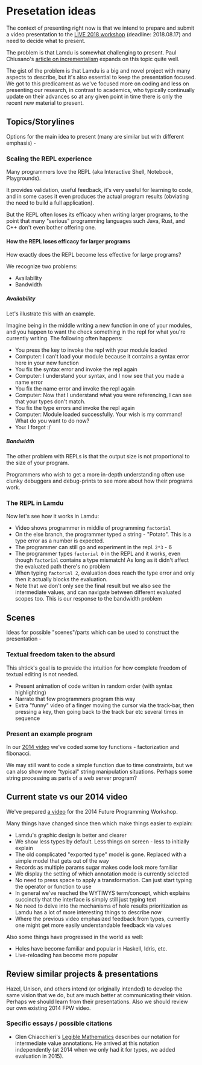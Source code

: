 # Presetation ideas

The context of presenting right now is that we intend to prepare and submit a video presentation to the [LIVE 2018 workshop](https://2018.splashcon.org/track/live-2018-papers) (deadline: 2018.08.17) and need to decide what to present.

The problem is that Lamdu is somewhat challenging to present. Paul Chiusano's [article on incrementalism](https://pchiusano.github.io/2017-05-17/incrementalism.html) expands on this topic quite well.

The gist of the problem is that Lamdu is a big and novel project with many aspects to describe, but it's also essential to keep the presentation focused. We got to this predicament as we've focused more on coding and less on presenting our research, in contrast to academics, who typically continually update on their advances so at any given point in time there is only the recent new material to present.

## Topics/Storylines

Options for the main idea to present (many are similar but with different emphasis) -

### Scaling the REPL experience

Many programmers love the REPL (aka Interactive Shell, Notebook, Playgrounds).

It provides validation, useful feedback, it's very useful for learning to code, and in some cases it even produces the actual program results (obviating the need to build a full application).

But the REPL often loses its efficacy when writing larger programs, to the point that many "serious" programming languages such Java, Rust, and C++ don't even bother offering one.

#### How the REPL loses efficacy for larger programs

How exactly does the REPL become less effective for large programs?

We recognize two problems:

* Availability
* Bandwidth

##### Availability

Let's illustrate this with an example.

Imagine being in the middle writing a new function in one of your modules,
and you happen to want the check something in the repl for what you're currently writing. The following often happens:

* You press the key to invoke the repl with your module loaded
* Computer: I can't load your module because it contains a syntax error here in your new function
* You fix the syntax error and invoke the repl again
* Computer: I understand your syntax, and I now see that you made a name error
* You fix the name error and invoke the repl again
* Computer: Now that I understand what you were referencing, I can see that your types don't match.
* You fix the type errors and invoke the repl again
* Computer: Module loaded successfully. Your wish is my command! What do you want to do now?
* You: I forgot :/

##### Bandwidth

The other problem with REPLs is that the output size is not proportional to the size of your program.

Programmers who wish to get a more in-depth understanding often use clunky debuggers and debug-prints to see more about how their programs work.

### The REPL in Lamdu

Now let's see how it works in Lamdu:

* Video shows programmer in middle of programming `factorial`
* On the else branch, the programmer typed a string - "Potato". This is a type error as a number is expected.
* The programmer can still go and experiment in the repl. `2*3` - 6
* The programmer types `factorial 0` in the REPL and it works, even though `factorial` contains a type mismatch! As long as it didn't affect the evaluated path there's no problem
* When typing `factorial 2`, evaluation does reach the type error and only then it actually blocks the evaluation.
* Note that we don't only see the final result but we also see the intermediate values, and can navigate between different evaluated scopes too. This is our response to the bandwidth problem

## Scenes

Ideas for possible "scenes"/parts which can be used to construct the presentation -

### Textual freedom taken to the absurd

This shtick's goal is to provide the intuition for how complete freedom of textual editing is not needed.

* Present animation of code written in random order (with syntax highlighting)
* Narrate that few programmers program this way
* Extra "funny" video of a finger moving the cursor via the track-bar, then pressing a key, then going back to the track bar etc several times in sequence

### Present an example program

In our [2014 video](#Current-state-vs-our-2014-video) we've coded some toy functions - factorization and fibonacci.

We may still want to code a simple function due to time constraints, but we can also show more "typical" string manipulation situations. Perhaps some string processing as parts of a web server program?

## Current state vs our 2014 video

We've prepared [a video](https://vimeo.com/97648370) for the 2014 Future Programming Workshop.

Many things have changed since then which make things easier to explain:

* Lamdu's graphic design is better and clearer
* We show less types by default. Less things on screen - less to initially explain
* The old complicated "exported type" model is gone. Replaced with a simple model that gets out of the way
* Records as multiple params sugar makes code look more familiar
* We display the setting of which annotation mode is currently selected
* No need to press space to apply a transformation. Can just start typing the operator or function to use
* In general we've reached the WYTIWYS term/concept, which explains succinctly that the interface is simply still just typing text
* No need to delve into the mechanisms of hole results prioritization as Lamdu has a lot of more interesting things to describe now
* Where the previous video emphasized feedback from types, currently one might get more easily understandable feedback via values

Also some things have progressed in the world as well:

* Holes have become familiar and popular in Haskell, Idris, etc.
* Live-reloading has become more popular

## Review similar projects & presentations

Hazel, Unison, and others intend (or originally intended) to develop the same vision that we do, but are much better at communicating their vision. Perhaps we should learn from their presentations. Also we should review our own existing 2014 FPW video.

### Specific essays / possible citations

* Glen Chiacchieri's [Legible Mathematics](http://glench.com/LegibleMathematics/) describes our notation for intermediate value annotations. He arrived at this notation independently (at 2014 when we only had it for types, we added evaluation in 2015).
